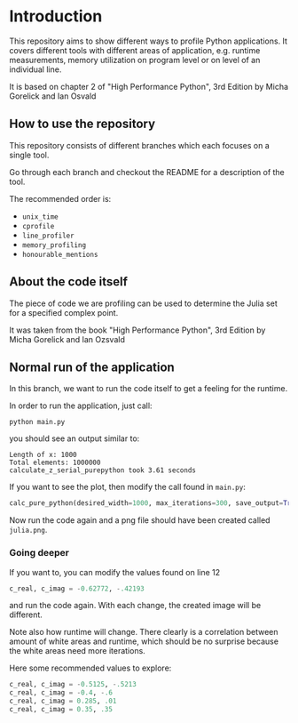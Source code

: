 # Introduction

This repository aims to show different ways to profile Python applications. It covers different tools with different
areas of application, e.g. runtime measurements, memory utilization on program level or on level of an individual
line.

It is based on chapter 2 of "High Performance Python", 3rd Edition by Micha Gorelick and Ian Osvald

## How to use the repository

This repository consists of different branches which each focuses on a single tool. 

Go through each branch and checkout the README for a description of the tool.

The recommended order is:
* `unix_time`
* `cprofile`
* `line_profiler`
* `memory_profiling`
* `honourable_mentions`

## About the code itself

The piece of code we are profiling can be used to determine the Julia set for a specified complex point. 

It was taken from the book "High Performance Python", 3rd Edition by Micha Gorelick and Ian Ozsvald

## Normal run of the application

In this branch, we want to run the code itself to get a feeling for the runtime.

In order to run the application, just call:
```
python main.py
```
you should see an output similar to:
```
Length of x: 1000
Total elements: 1000000
calculate_z_serial_purepython took 3.61 seconds
```

If you want to see the plot, then modify the call found in `main.py`:

```python
calc_pure_python(desired_width=1000, max_iterations=300, save_output=True)
```

Now run the code again and a png file should have been created called `julia.png`.

### Going deeper

If you want to, you can modify the values found on line 12
```python
c_real, c_imag = -0.62772, -.42193
```

and run the code again. With each change, the created image will be different.

Note also how runtime will change. There clearly is a correlation between amount of white areas and runtime, which
should be no surprise because the white areas need more iterations.

Here some recommended values to explore:
```python
c_real, c_imag = -0.5125, -.5213
c_real, c_imag = -0.4, -.6
c_real, c_imag = 0.285, .01
c_real, c_imag = 0.35, .35
```